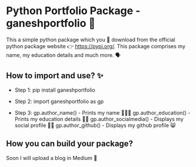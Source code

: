 # Python Portfolio Package - ganeshportfolio 🤩

This a simple python package which you 📲 download from the official python package website 👉 https://pypi.org/. This package comprises my name, my education details and much more. 🗣

## How to import and use? ✨

- Step 1: pip install ganeshportfolio 

- Step 2: import ganeshportfolio as gp

- Step 3: gp.author_name() - Prints my name 🙋🏽‍♂️
             gp.author_education() - Prints my education details 👨‍🎓
             gp.author_socialmedia() - Displays my social profile 👨‍💻
             gp.author_github() - Displays my github profile 😸

## How you can build your package?

Soon I will upload a blog in Medium 🤙




